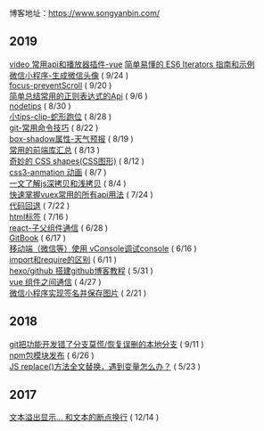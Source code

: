 博客地址：https://www.songyanbin.com/
## 2019
[video 常用api和播放器插件-vue](10/30)
[简单易懂的 ES6 Iterators 指南和示例](10/1)   
[微信小程序-生成微信头像](https://github.com/xiaosongread/github-xiaosongread-hexo/blob/master/source/_posts/ES6-Iterators.md)  ( 9/24 )   
[focus-preventScroll](https://github.com/xiaosongread/github-xiaosongread-hexo/blob/master/source/_posts/focus-preventScroll.md)  ( 9/20 )   
[简单总结常用的正则表达式的Api](https://github.com/xiaosongread/github-xiaosongread-hexo/blob/master/source/_posts/regular.md)  ( 9/6 )   
[nodetips](https://github.com/xiaosongread/github-xiaosongread-hexo/blob/master/source/_posts/nodetips.md)  ( 8/30 )   
[小tips-clip-蛇形跑位](https://github.com/xiaosongread/github-xiaosongread-hexo/blob/master/source/_posts/clip.md)  ( 8/28 )   
[git-常用命令技巧](https://github.com/xiaosongread/github-xiaosongread-hexo/blob/master/source/_posts/git-常用命令技巧.md)  ( 8/22 )   
[box-shadow属性-天气预报](https://github.com/xiaosongread/github-xiaosongread-hexo/blob/master/source/_posts/css3-anmation.md)  ( 8/19 )   
[常用的前端库汇总](https://github.com/xiaosongread/github-xiaosongread-hexo/blob/master/source/_posts/collect.md)  ( 8/13 )   
[奇妙的 CSS shapes(CSS图形)](https://github.com/xiaosongread/github-xiaosongread-hexo/blob/master/source/_posts/shape.md)  ( 8/12 )   
[css3-anmation 动画](https://github.com/xiaosongread/github-xiaosongread-hexo/blob/master/source/_posts/css3-anmation.md)  ( 8/7 )   
[一文了解js深拷贝和浅拷贝](https://github.com/xiaosongread/github-xiaosongread-hexo/blob/master/source/_posts/deepCopy.md)  ( 8/4 )   
[快速掌握vuex常用的所有api用法](https://github.com/xiaosongread/github-xiaosongread-hexo/blob/master/source/_posts/vuex.md)  ( 7/24 )   
[代码回退](https://github.com/xiaosongread/github-xiaosongread-hexo/blob/master/source/_posts/jc-13.md)  ( 7/22 )   
[<ruby> html标签](https://github.com/xiaosongread/github-xiaosongread-hexo/blob/master/source/_posts/jc-12.md)  ( 7/16 )   
[react-子父组件通信](https://github.com/xiaosongread/github-xiaosongread-hexo/blob/master/source/_posts/jc-11.md)  ( 6/28 )   
[GitBook](https://github.com/xiaosongread/github-xiaosongread-hexo/blob/master/source/_posts/jc-10.md)  ( 6/17 )   
[移动端（微信等）使用 vConsole调试console](https://github.com/xiaosongread/github-xiaosongread-hexo/blob/master/source/_posts/jc-9.md)  ( 6/16 )   
[import和require的区别](https://github.com/xiaosongread/github-xiaosongread-hexo/blob/master/source/_posts/jc-8.md)  ( 6/11 )   
[hexo/github 搭建github博客教程](https://github.com/xiaosongread/github-xiaosongread-hexo/blob/master/source/_posts/jc-1.md)  ( 5/31 )   
[vue 组件之间通信](https://github.com/xiaosongread/github-xiaosongread-hexo/blob/master/source/_posts/jc-6.md)  ( 4/27 )   
[微信小程序实现签名并保存图片](https://github.com/xiaosongread/github-xiaosongread-hexo/blob/master/source/_posts/jc-2.md)  ( 2/21 )   
## 2018
[git把功能开发错了分支莫慌/恢复误删的本地分支](https://github.com/xiaosongread/github-xiaosongread-hexo/blob/master/source/_posts/jc-3.md)  ( 9/11 )   
[npm包模块发布](https://github.com/xiaosongread/github-xiaosongread-hexo/blob/master/source/_posts/jc-7.md)  ( 6/26 )   
[JS replace()方法全文替换，遇到变量怎么办？](https://github.com/xiaosongread/github-xiaosongread-hexo/blob/master/source/_posts/jc-4.md)  ( 5/23 )   
## 2017
[文本溢出显示... 和文本的断点换行](https://github.com/xiaosongread/github-xiaosongread-hexo/blob/master/source/_posts/jc-5.md)  ( 12/14 )   